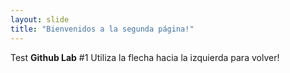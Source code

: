 ```yaml
---
layout: slide
title: "Bienvenidos a la segunda página!"
---
```

Test **Github Lab** #1
Utiliza la flecha hacia la izquierda para volver!
